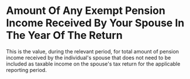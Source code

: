 # Amount Of Any Exempt Pension Income Received By Your Spouse In The Year Of The Return
This is the value, during the relevant period, for total amount of pension income received by the individual's spouse that does not need to be included as taxable income on the spouse's tax return for the applicable reporting period.